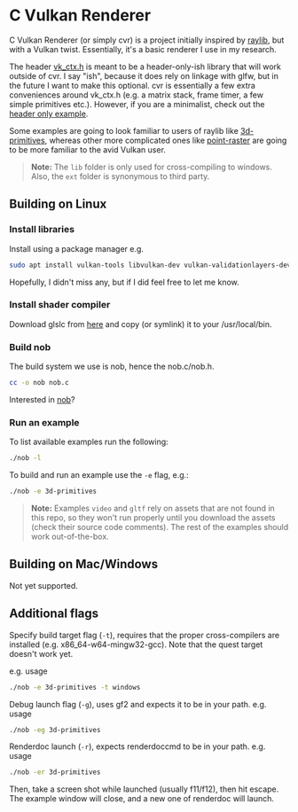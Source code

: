 # C Vulkan Renderer

C Vulkan Renderer (or simply cvr) is a project initially inspired by [raylib](https://github.com/raysan5/raylib),
but with a Vulkan twist. Essentially, it's a basic renderer I use in my research.

The header [vk_ctx.h](src/vk_ctx.h) is meant to be a header-only-ish library that will work outside of cvr.
I say "ish", because it does rely on linkage with glfw, but in the future I want to make this optional.
cvr is essentially a few extra conveniences around vk_ctx.h (e.g. a matrix stack, frame timer, a 
few simple primitives etc.). However, if you are a minimalist, check out the [header only example](header-only-example).

Some examples are going to look familiar to users of raylib like [3d-primitives](examples/3d-primitives/main.c),
whereas other more complicated ones like [point-raster](examples/point-raster/main.c) are going to be more familiar
to the avid Vulkan user.

> **Note:** The `lib` folder is only used for cross-compiling to windows. Also, the `ext` folder is synonymous
to third party.

## Building on Linux

### Install libraries

Install using a package manager e.g.

```bash
sudo apt install vulkan-tools libvulkan-dev vulkan-validationlayers-dev spirv-tools libxxf86vm-dev libxi-dev
```

Hopefully, I didn't miss any, but if I did feel free to let me know.

### Install shader compiler

Download glslc from [here](https://github.com/google/shaderc/blob/main/downloads.md)
and copy (or symlink) it to your /usr/local/bin.

### Build nob

The build system we use is nob, hence the nob.c/nob.h.

```bash
cc -o nob nob.c
```

Interested in [nob](https://github.com/tsoding/nob.h)?

### Run an example
To list available examples run the following:
```bash
./nob -l
```
To build and run an example use the `-e` flag, e.g.:
```bash
./nob -e 3d-primitives
```

> **Note:** Examples `video` and `gltf` rely on assets that are not found in this repo, so they won't run
properly until you download the assets (check their source code comments). The rest of the examples should work
out-of-the-box.

## Building on Mac/Windows
Not yet supported.

## Additional flags

Specify build target flag (`-t`), requires that the proper cross-compilers are installed (e.g. x86_64-w64-mingw32-gcc).
Note that the quest target doesn't work yet.

e.g. usage

```bash
./nob -e 3d-primitives -t windows
```

Debug launch flag (`-g`), uses gf2 and expects it to be in your path.
e.g. usage

```bash
./nob -eg 3d-primitives
```

Renderdoc launch (`-r`), expects renderdoccmd to be in your path.
e.g. usage

```bash
./nob -er 3d-primitives
```

Then, take a screen shot while launched (usually f11/f12), then hit escape. The example window will close,
and a new one of renderdoc will launch.
